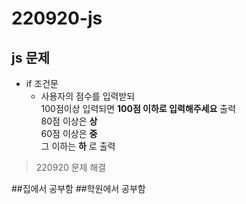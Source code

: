 # 220920-js

## js 문제
* if 조건문
  * 사용자의 점수를 입력받되<br>100점이상 입력되면 __100점 이하로 입력해주세요__ 출력<br>80점 이상은 __상__<br>60점 이상은 __중__<br>그 이하는 __하__ 로 출력


>220920 문제 해결

##집에서 공부함
##학원에서 공부함
